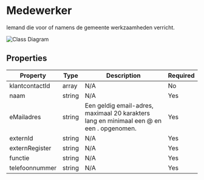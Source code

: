 # Medewerker

Iemand die voor of namens de gemeente werkzaamheden verricht.

![Class Diagram](https://github.com/CommonGateway/CustomerInteractionBundle/blob/main/docs/schema/klant.medewerker..svg)

## Properties

| Property | Type | Description | Required |
|----------|------|-------------|----------|
| klantcontactId | array | N/A | No |
| naam | string | N/A | Yes |
| eMailadres | string | Een geldig email-adres, maximaal 20 karakters lang en minimaal een @ en een . opgenomen. | Yes |
| externId | string | N/A | Yes |
| externRegister | string | N/A | Yes |
| functie | string | N/A | Yes |
| telefoonnummer | string | N/A | Yes |
